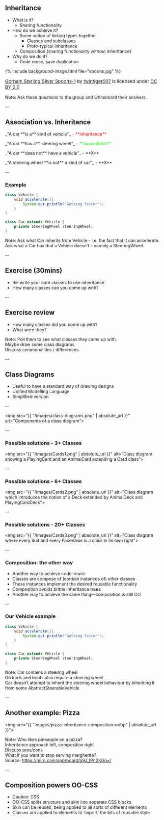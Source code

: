 ## Inheritance

+ What is it?
    + Sharing functionality
+ How do we achieve it?
    + Some notion of linking types together
        + Classes and subclasses
        + Proto-typical inheritance
    + Composition (sharing functionality without inheritance)
+ Why do we do it?
    + Code reuse, save duplication


{% include background-image.html file="spoons.jpg" %}
<p style="float:bottom;font-size:15px">
<a href="https://flic.kr/p/qjSADb">Gorham Sterling Silver Spoons-1</a>
by <a href="https://www.flickr.com/photos/twintiger/">twintiger007</a> is licensed under 
<a href="https://creativecommons.org/licenses/by/2.0/">CC BY 2.0</a>
</p>

Note:
Ask these questions to the group and whiteboard their answers.  

--

## Association vs. Inheritance

<div align="left">
<p>
_"A car
<span class="fragment highlight-red" data-fragment-index="1">**is a**</span>
kind of vehicle"_
<span class="fragment fade-in" data-fragment-index="2" style="color:red"> - **inheritance**</span>
</p>

<p>
<span class="fragment" data-fragment-index="3">
_"A car
<span class="fragment highlight-green" data-fragment-index="4">**has a**</span>
steering wheel"_
<span class="fragment fade-in" data-fragment-index="5" style="color:lime"> - **association**</span>
</span>
</p>

<p class="fragment">
_"A car **does not** have a vehicle"_ - **X**
</p>
<p class="fragment">
_"A steering wheel **is not** a kind of car"_ - **X**
</p>
</div>

--

### Example

```java
class Vehicle {
    void accelerate(){
        System.out.println("Getting faster");
    }
}

class Car extends Vehicle {
    private SteeringWheel steeringWheel;
}
```

Note:
Ask what Car inherits from Vehicle - i.e. the fact that it can accelerate.  
Ask what a Car has that a Vehicle doesn't - namely a SteeringWheel.  

--

## Exercise (30mins)

* Re-write your card classes to use inheritance.
* How many classes can you come up with?

--

## Exercise review

+ How many classes did you come up with?
+ What were they?

Note:
Poll them to see what classes they came up with.  
Maybe draw some class diagrams.  
Discuss commonalities / differences.  

--

## Class Diagrams

* Useful to have a standard way of drawing designs
* Unified Modelling Language
* Simplified version

--

<img src="{{ "/images/class-diagrams.png" | absolute_url }}" alt="Components of a class diagram">

--

### Possible solutions - 3+ Classes

<img src="{{ "/images/Cards1.png" | absolute_url }}" alt="Class diagram showing a PlayingCard and an AnimalCard extending a Card class">

--

### Possible solutions - 6+ Classes

<img src="{{ "/images/Cards2.png" | absolute_url }}" alt="Class diagram which introduces the notion of a Deck extended by AnimalDeck and PlayingCardDeck">


--

### Possible solutions - 20+ Classes

<img src="{{ "/images/Cards3.png" | absolute_url }}" alt="Class diagram where every Suit and every FaceValue is a class in its own right">

--

### Composition: the other way

+ Another way to achieve code-reuse
+ Classes are compose of (contain instances of) other classes
+ These instances implement the desired reusable functionality
+ Composition avoids brittle inheritance trees
+ Another way to achieve the same thing—composition is still OO

--

### Our Vehicle example

```java
class Vehicle {
    void accelerate(){
        System.out.println("Getting faster");
    }
}

class Car extends Vehicle {
    private SteeringWheel steeringWheel;
}
```

Note: Car contains a steering wheel  
  Go karts and boats also require a steering wheel  
  Car doesn’t attempt to inherit the steering wheel behaviour by inheriting it from some AbstractSteerableVehicle

--

## Another example: Pizza

<img src="{{ "images/pizza-inheritance-composition.webp" | absolute_url }}">

Note: Who likes pineapple on a pizza?  
  Inheritance approach left, composition right  
  Discuss pros/cons  
  What if you want to stop serving margherita?  
  Source: https://miro.com/app/board/o9J_lPn0KGo=/

--

## Composition powers OO-CSS

+ Caution: CSS
+ OO-CSS splits structure and skin into separate CSS blocks
+ Skin can be reused, being applied to all sorts of different elements
+ Classes are applied to elements to ‘import’ the bits of reusable style